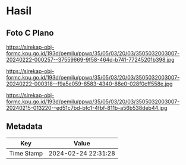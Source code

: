 # Hasil

## Foto C Plano

https://sirekap-obj-formc.kpu.go.id/193d/pemilu/ppwp/35/05/03/20/03/3505032003007-20240222-000257--37559669-9f58-464d-b741-77245201b398.jpg

https://sirekap-obj-formc.kpu.go.id/193d/pemilu/ppwp/35/05/03/20/03/3505032003007-20240222-000318--f9a5e059-8583-4340-88e0-028f0cff558e.jpg

https://sirekap-obj-formc.kpu.go.id/193d/pemilu/ppwp/35/05/03/20/03/3505032003007-20240215-013220--ed51c7bd-bfc1-4fbf-811b-a56b538deb44.jpg


## Metadata

| Key        | Value               |
| ---------- | ------------------- |
| Time Stamp | 2024-02-24 22:31:28 |



